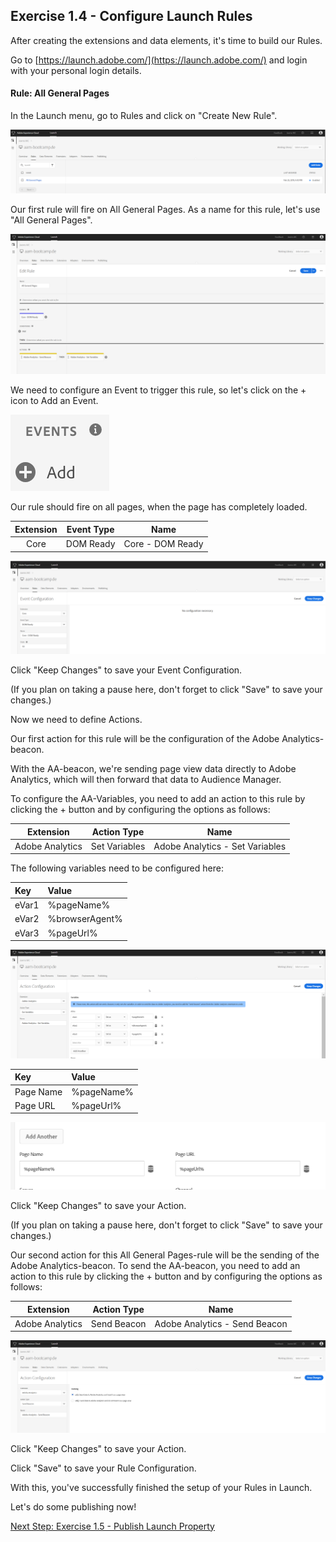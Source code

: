 ## Exercise 1.4 - Configure Launch Rules

After creating the extensions and data elements, it's time to build our Rules.

Go to [https://launch.adobe.com/](https://launch.adobe.com/) and login with your personal login details.

#### Rule: All General Pages

In the Launch menu, go to Rules and click on "Create New Rule".

![Launch Setup](./images/rules1.png)

Our first rule will fire on All General Pages.
As a name for this rule, let's use "All General Pages".

![Launch Setup](./images/rules2.png)

We need to configure an Event to trigger this rule, so let's click on the + icon to Add an Event.

![Launch Setup](./images/addevent.png)

Our rule should fire on all pages, when the page has completely loaded.

| Extension     | Event Type       | Name             |
|:-------------:| :---------------:| :--------------: |
| Core          | DOM Ready | Core - DOM Ready |

![Launch Setup](./images/rules3.png)

Click "Keep Changes" to save your Event Configuration.

(If you plan on taking a pause here, don't forget to click "Save" to save your changes.)

Now we need to define Actions.

Our first action for this rule will be the configuration of the Adobe Analytics-beacon. 

With the AA-beacon, we're sending page view data directly to Adobe Analytics, which will then forward that data to Audience Manager.

To configure the AA-Variables, you need to add an action to this rule by clicking the + button and by configuring the options as follows:

| Extension                   | Action Type      | Name                                    |
|:---------------------------:| :---------------:| :-------------------------------------: |
| Adobe Analytics             | Set Variables    | Adobe Analytics - Set Variables         |



The following variables need to be configured here:

| Key               | Value             |
|:------------------| :---------------- |
| eVar1             | %pageName%    | 
| eVar2             | %browserAgent%   |
| eVar3             | %pageUrl%        |

![Launch Setup](./images/rules5.png)

| Key               | Value             |
|:------------------| :---------------- |
| Page Name            | %pageName%    | 
| Page URL           | %pageUrl%   |


![Launch Setup](./images/nameurl.png)

Click "Keep Changes" to save your Action.

(If you plan on taking a pause here, don't forget to click "Save" to save your changes.)

Our second action for this All General Pages-rule will be the sending of the Adobe Analytics-beacon. 
To send the AA-beacon, you need to add an action to this rule by clicking the + button and by configuring the options as follows:

| Extension                   | Action Type      | Name                                    |
|:---------------------------:| :---------------:| :-------------------------------------: |
| Adobe Analytics             | Send Beacon      | Adobe Analytics - Send Beacon           |

![Launch Setup](./images/rules4.png)

Click "Keep Changes" to save your Action.

Click "Save" to save your Rule Configuration.


With this, you've successfully finished the setup of your Rules in Launch.

Let's do some publishing now!

[Next Step: Exercise 1.5 - Publish Launch Property](./ex5.md)



